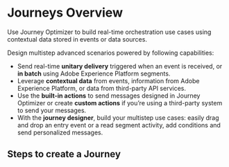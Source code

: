# Journeys Overview

Use Journey Optimizer to build real-time orchestration use cases using contextual data stored in events or data sources.

Design multistep advanced scenarios powered by following capabilities:

* Send real-time **unitary delivery** triggered when an event is received, or **in batch** using Adobe Experience Platform segments.
* Leverage **contextual data** from events, information from Adobe Experience Platform, or data from third-party API services.
* Use the **built-in actions** to send messages designed in Journey Optimizer or create **custom actions** if you’re using a third-party system to send your messages.
* With the **journey designer**, build your multistep use cases: easily drag and drop an entry event or a read segment activity, add conditions and send personalized messages.

## Steps to create a Journey

<figure><img src="https://adbecdn.azureedge.net/labs/archbee/DGAdobeExperiencePlatformMulti/Screenshot2023-07-12at2.55.04PM.png" alt=""><figcaption></figcaption></figure>

